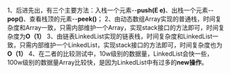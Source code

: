 ﻿1、后进先出，有三个主要方法：入栈一个元素--**push(E e)**、出栈一个元素--**pop()**、查看栈顶的元素--**peek()**；
2、由动态数组Array实现的普通栈，时间复杂度和Array一致，只需内部维护一个Array，实现stack接口的方法即可，时间复杂度为**O（1）**
3、由链表LinkedList实现的链表栈，时间复杂度和LinkedList一致，只需内部维护一个LinkedList，实现stack接口的方法即可，时间复杂度也为**O（1）**
4、在二者的比较测试中，10w级别的数据量，LinkedList会快一些，100w级别的数据量Array比较快，是因为LinkedList中有过多的**new操作**。
